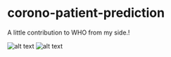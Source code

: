 # corono-patient-prediction
A little contribution to WHO from my side.!




![alt text](https://github.com/PrasadRaoJammuna/corona-patient-prediction/blob/master/corona.PNG)
![alt text](https://github.com/PrasadRaoJammuna/corona-patient-prediction/blob/master/corona_prediction.PNG)
